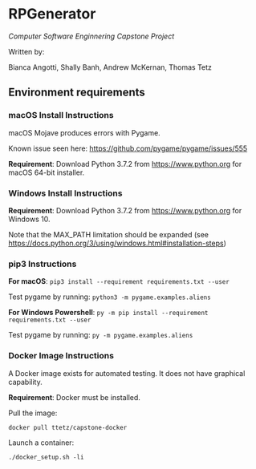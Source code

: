 # RPGenerator

*Computer Software Enginnering Capstone Project*

Written by:

Bianca Angotti, Shally Banh, Andrew McKernan, Thomas Tetz


## Environment requirements
### macOS Install Instructions
macOS Mojave produces errors with Pygame. 

Known issue seen here: https://github.com/pygame/pygame/issues/555

**Requirement**: Download Python 3.7.2 from https://www.python.org for macOS 64-bit installer. 

### Windows Install Instructions
**Requirement**: Download Python 3.7.2 from https://www.python.org for Windows 10.

Note that the MAX_PATH limitation should be expanded (see https://docs.python.org/3/using/windows.html#installation-steps)

### pip3 Instructions
**For macOS**: 
`pip3 install --requirement requirements.txt --user`

Test pygame by running:
`python3 -m pygame.examples.aliens`


**For Windows Powershell**: 
`py -m pip install --requirement requirements.txt --user`

Test pygame by running:
`py -m pygame.examples.aliens`

### Docker Image Instructions
A Docker image exists for automated testing. It does not have graphical capability.

**Requirement**: Docker must be installed.

Pull the image:
```
docker pull ttetz/capstone-docker
```
Launch a container:
```
./docker_setup.sh -li
```

